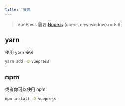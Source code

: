 ```yaml
---
title: '安装'
---
```


> VuePress 需要 [Node.js](https://nodejs.org/zh-cn/) (opens new window)>= 8.6

## yarn

使用 yarn 安装

```sh
yarn add -D vuepress
```

## npm

或者你可以使用 npm

```sh
npm install -D vuepress
```

<!-- <img :src="$withBase('/hero.png')" alt="ndoe"> -->

<!-- 1

2

3

4

5

6

6

7
 -->